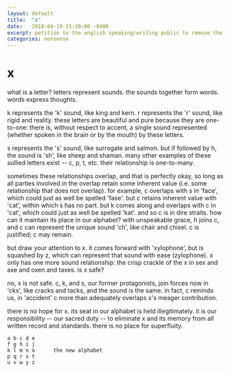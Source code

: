 ```yaml
---
layout: default
title:  "x"
date:   2018-04-19 21:30:00 -0400
excerpt: petition to the english speaking/writing public to remove the letter x from the alphabet
categories: nonsense
---
```

# x

what is a letter? letters represent sounds. the sounds together form words. words express thoughts. 

k represents the 'k' sound, like king and kern. r represents the 'r' sound, like rigid and reality. these letters are beautiful and pure because they are one-to-one: there is, without respect to accent, a single sound represented (whether spoken in the brain or by the mouth) by these letters. 

s represents the 's' sound, like surrogate and salmon. but if followed by h, the sound is 'sh', like sheep and shaman. many other examples of these sullied letters exist -- c, p, t, etc. their relationship is one-to-many.

sometimes these relationships overlap, and that is perfectly okay, so long as all parties involved in the overlap retain some inherent value (i.e. some relationship that does not overlap). for example, c overlaps with s in 'face', which could just as well be spelled 'fase'. but c retains inherent value with 'cat', within which s has no part. but k comes along and overlaps with c in 'cat', which could just as well be spelled 'kat'. and so c is in dire straits. how can it maintain its place in our alphabet? with unspeakable grace, h joins c, and c can represent the unique sound 'ch', like chair and chisel. c is justified; c may remain.

but draw your attention to x. it comes forward with 'xylophone', but is squashed by z, which can represent that sound with ease (zylophone). x only has one more sound relationship: the crisp crackle of the x in sex and axe and oxen and taxes. is x safe? 

no, x is not safe. c, k, and s, our former protagonists, join forces now in 'cks', like cracks and tacks, and the sound is the same. in fact, c reminds us, in 'accident' c more than adequately overlaps x's meager contribution. 

there is no hope for x. its seat in our alphabet is held illegitimately. it is our responsibility -- our sacred duty -- to eliminate x and its memory from all written record and standards. there is no place for superfluity.

```
a b c d e
f g h i j
k l m n o      the new alphabet
p q r s t
u v w y z
```